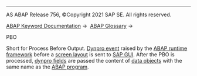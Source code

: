   

* * *

AS ABAP Release 756, ©Copyright 2021 SAP SE. All rights reserved.

[ABAP Keyword Documentation](javascript:call_link\('abenabap.htm'\)) →  [ABAP Glossary](javascript:call_link\('abenabap_glossary.htm'\)) → 

PBO

Short for Process Before Output. [Dynpro event](javascript:call_link\('abendynpro_event_glosry.htm'\) "Glossary Entry") raised by the [ABAP runtime framework](javascript:call_link\('abenabap_runtime_frmwk_glosry.htm'\) "Glossary Entry") before a [screen layout](javascript:call_link\('abenscreen_glosry.htm'\) "Glossary Entry") is sent to [SAP GUI](javascript:call_link\('abensap_gui_glosry.htm'\) "Glossary Entry"). After the PBO is processed, [dynpro fields](javascript:call_link\('abendynpro_field_glosry.htm'\) "Glossary Entry") are passed the content of [data objects](javascript:call_link\('abendata_object_glosry.htm'\) "Glossary Entry") with the same name as the [ABAP program](javascript:call_link\('abenabap_program_glosry.htm'\) "Glossary Entry").